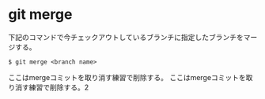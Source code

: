# git merge

下記のコマンドで今チェックアウトしているブランチに指定したブランチをマージする。

```
$ git merge <branch name>
```

ここはmergeコミットを取り消す練習で削除する。
ここはmergeコミットを取り消す練習で削除する。2